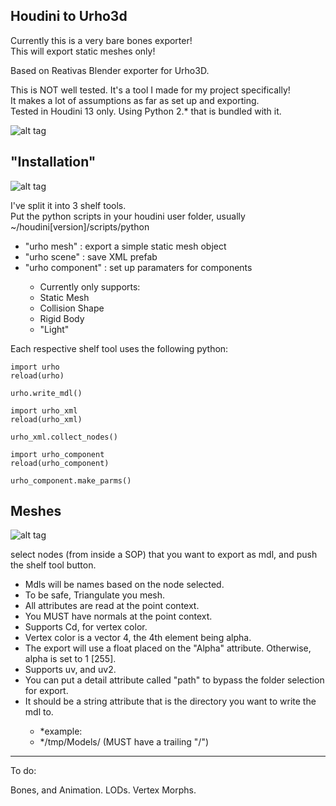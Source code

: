 Houdini to Urho3d
--
Currently this is a very bare bones exporter!<br/>
This will export static meshes only!<br/>

Based on Reativas Blender exporter for Urho3D.<br/>

This is NOT well tested. It's a tool I made for my project specifically!<br/>
It makes a lot of assumptions as far as set up and exporting.<br/>
Tested in Houdini 13 only. Using Python 2.* that is bundled with it.

![alt tag](https://cloud.githubusercontent.com/assets/5643219/10115780/a1682e58-63e3-11e5-8c42-fdadf75d6fcc.png)

"Installation"
--

![alt tag](https://cloud.githubusercontent.com/assets/5643219/10115770/99e76b12-63e3-11e5-8b3e-a5197f8d25c7.png)
<br/>

I've split it into 3 shelf tools.<br/>
Put the python scripts in your houdini user folder, usually ~/houdini[version]/scripts/python<br/>
<ul>
	<li>"urho mesh" : export a simple static mesh object</li>
	<li>"urho scene" : save XML prefab</li>
	<li>"urho component" : set up paramaters for components</li>
		<ul>
			<li>Currently only supports:</li>
			<li>Static Mesh</li>
			<li>Collision Shape</li>
			<li>Rigid Body</li>
			<li>"Light"</li>
		</ul>
</ul>

Each respective shelf tool uses the following python:

```
import urho
reload(urho)

urho.write_mdl()
```
```
import urho_xml
reload(urho_xml)

urho_xml.collect_nodes()
```
```
import urho_component
reload(urho_component)

urho_component.make_parms()
```

Meshes
--
![alt tag](https://cloud.githubusercontent.com/assets/5643219/10115771/99eadcde-63e3-11e5-84cd-669a49a0ac46.png)


select nodes (from inside a SOP) that you want to export as mdl, and push the shelf tool button.
<ul>
<li>Mdls will be names based on the node selected.</li>
<li>To be safe, Triangulate you mesh.</li>
<li>All attributes are read at the point context.</li>
<li>You MUST have normals at the point context.</li>
<li>Supports Cd, for vertex color.</li>
<li>Vertex color is a vector 4, the 4th element being alpha.</li>
<li>The export will use a float placed on the "Alpha" attribute. Otherwise, alpha is set to 1 [255].</li>
<li>Supports uv, and uv2.</li>
<li>You can put a detail attribute called "path" to bypass the folder selection for export.</li>
<li>It should be a string attribute that is the directory you want to write the mdl to.</li>
  <ul>
  <li>*example:</li>
  <li>*/tmp/Models/ (MUST have a trailing "/")</li>
  </ul>
</ul>

----
To do:<br/>

Bones, and Animation. LODs. Vertex Morphs.